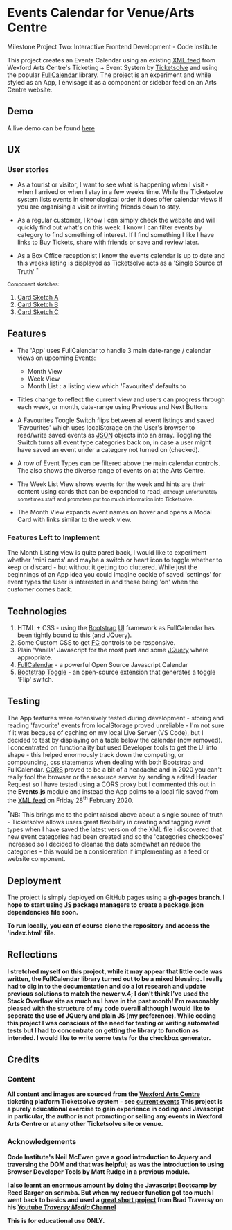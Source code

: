 # Events Calendar for Venue/Arts Centre
Milestone Project Two: Interactive Frontend Development - Code Institute 

This project creates an Events Calendar using an existing [XML feed](https://wexfordartscentre.ticketsolve.com/shows.xml) from Wexford Arts Centre's Ticketing + Event System by [Ticketsolve](https://ticketsolve.com) and using the popular [FullCalendar](https://fullcalendar.io) library. The project is an experiment and while styled as an App, I envisage it as a component or sidebar feed on an Arts Centre website. 


## Demo
A live demo can be found [here](https://rozzah.github.io/CI-IXD-MileStone2-FullCal/)


## UX

### User stories

- As a tourist or visitor, I want to see what is happening when I visit - when I arrived or when I stay in a few weeks time. While the Ticketsolve system lists events in chronological order it does offer calendar views if you are organising a visit or inviting friends down to stay.

- As a regular customer, I know I can simply check the website and will quickly find out what's on this week. I know I can filter events by category to find something of interest. If I find something I like I have links to Buy Tickets, share with friends or save and review later.

- As a Box Office receptionist I know the events calendar is up to date and this weeks listing is displayed as Ticketsolve acts as a 'Single Source of Truth' <sup>*</sup>

<small>Component sketches:</small>
1. [Card Sketch A](./docs/cardA.jpg)
2. [Card Sketch B](./docs/cardB.jpg)
3. [Card Sketch C](./docs/cardC.jpg)


## Features

- The 'App' uses FullCalendar to handle 3 main date-range / calendar views on upcoming Events:
  - Month View
  - Week View
  - Month List : a listing view which 'Favourites' defaults to

- Titles change to reflect the current view and users can progress through each week, or month, date-range using Previous and Next Buttons

- A Favourites Toogle Switch flips between all event listings and saved 'Favourites' which uses localStorage on the User's browser to read/write saved events as <abbr title="Javascript Object Notation">JSON</abbr> objects into an array. Toggling the Switch turns all event type categories back on, in case a user might have saved an event under a category not turned on (checked).

- A row of Event Types can be filtered above the main calendar controls. The also shows the diverse range of events on at the Arts Centre.

- The Week List View shows events for the week and hints are their content using cards that can be expanded to read; <small>although unfortunately sometimes staff and promoters put too much information into Ticketsolve</small>.

- The Month View expands event names on hover and opens a Modal Card with links similar to the week view.

### Features Left to Implement

The Month Listing view is quite pared back, I would like to experiment whether 'mini cards' and maybe a switch or heart icon to toggle whether to keep or discard - but without it getting too cluttered. While just the beginnings of an App idea you could imagine cookie of saved 'settings' for event types the User is interested in and these being 'on' when the customer comes back.

## Technologies
1. HTML + CSS - using the [Bootstrap](https://getbootstrap.com/) <abbr title="User Interface">UI</abbr> framework as FullCalendar has been tightly bound to this (and JQuery).
2. Some Custom CSS to get <abbr title="FullCalendar">FC</abbr> controls to be responsive.
3. Plain 'Vanilla' Javascript for the most part and some [JQuery](https://jquery.com/) where appropriate.
4. [FullCalendar](https://fullcalendar.io) - a powerful Open Source Javascript Calendar 
5. [Bootstrap Toggle](https://www.bootstraptoggle.com/) - an open-source extension that generates a toggle 'Flip' switch.


## Testing
The App features were extensively tested during development - storing and reading 'favourite' events from localStorage proved unreliable - I'm not sure if it was because of caching on my local Live Server (VS Code), but I decided to test by displaying on a table below the calendar (now removed). I concentrated on functionality but used Developer tools to get the UI into shape - this helped enormously track down the competing, or compounding, css statements when dealing with both Bootstrap and FullCalendar.
<abbr title="Cross-Origin Resource Sharing">CORS</abbr> proved to be a bit of a headache and in 2020 you can't really fool the browser or the resource server by sending a edited Header Request so I have tested using a CORS proxy but I commented this out in the <b>Events.js</b> module and instead the App points to a local file saved from the [XML feed](https://wexfordartscentre.ticketsolve.com/shows.xml) on Friday 28<sup>th</sup> February 2020.

<b><sup>*</sup></b>NB: This brings me to the point raised above about a single source of truth - Ticketsolve allows users great flexibility in creating and tagging event types when I have saved the latest version of the XML file I discovered that new event categories had been created and so the 'categories checkboxes' increased so I decided to cleanse the data somewhat an reduce the categories - this would be a consideration if implementing as a feed or website component.

## Deployment
The project is simply deployed on GitHub pages using a <b>gh-pages<b> branch. I hope to start using <abbr title="Javascript">JS</abbr> package managers to create a package.json dependencies file soon.

To run locally, you can of course clone the repository and access the 'index.html' file.


## Reflections
I stretched myself on this project, while it may appear that little code was written, the FullCalendar library turned out to be a mixed blessing. I really had to dig in to the documentation and do a lot research and update previous solutions to match the newer v.4; I don't think I've used the **Stack Overflow** site as much as I have in the past month! I'm reasonably pleased with the structure of my code overall although I would like to seperate the use of JQuery and plain JS (my preference). While coding this project I was conscious of the need for testing or writing automated tests but I had to concentrate on getting the library to function as intended. I would like to write some tests for the checkbox generator.


## Credits

### Content
All content and images are sourced from the [Wexford Arts Centre](http://www.wexfordartscentre.ie) ticketing platform Ticketsolve system - see [current events](https://wexfordartscentre.ticketsolve.com/shows) 
This project is a purely educational exercise to gain experience in coding and Javascript in particular, the author is not promoting or selling any events in Wexford Arts Centre or at any other Ticketsolve site or venue.

### Acknowledgements

Code Institute's Neil McEwen gave a good introduction to Jquery and traversing the DOM and that was helpful; as was the introduction to using Browser Developer Tools by Matt Rudge in a previous module. 

I also learnt an enormous amount by doing the [Javascript Bootcamp](https://scrimba.com/g/gjavascript) by Reed Barger on **scrimba**. But when my reducer function got too much I went back to basics and used a [great short project](https://www.youtube.com/watch?v=JaMCxVWtW58) from Brad Traversy on his [Youtube ***Traversy Media*** Channel](https://www.youtube.com/channel/UC29ju8bIPH5as8OGnQzwJyA)



**This is for educational use ONLY.** 
